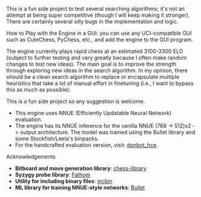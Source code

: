 This is a fun side project to test several searching algorithms; it's not an attempt at being super competitive (though I will keep making it stronger). There are certainly several silly bugs in the implementation and logic.

How to Play with the Engine in a GUI: you can use any UCI-compatible GUI such as CuteChess, PyChess, etc., and add the engine to the GUI program.  

The engine currently plays rapid chess at an estimated 3100-3300 ELO (subject to further testing and vary greatly because I often make random changes to test new ideas). The main goal is to improve the strength through exploring new ideas in the search algorithm. In my opinion, there should be a clean search algorithm to replace or encapsulate multiple heuristics that take a lot of manual effort in finetuning (i.e., I want to bypass this as much as possible). 

This is a fun side project so any suggestion is welcome. 

- This engine uses NNUE (Efficiently Updatable Neural Network) evaluation.  
- The engine has its NNUE inference for the vanilla NNUE (768 -> 512)x2 -> output architecture. The model was trained using the Bullet library and some Stockfish/Leela's binpacks. 
- For the handcrafted evaluation version, visit: [donbot_hce](https://github.com/hoavu-cs/donbot_hce).


Acknowledgements

- **Bitboard and move generation library**: [chess-library](https://github.com/Disservin/chess-library)
- **Syzygy probe library**: [Fathom](https://github.com/jdart1/Fathom)
- **Utility for including binary files**: [incbin](https://github.com/graphitemaster/incbin)
- **ML library for training NNUE-style networks**: [Bullet](https://github.com/graphitemaster/incbin) 


